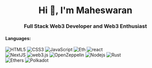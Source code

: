 
<h1 align="center">Hi 👋, I'm Maheswaran</h1>
<h3 align="center">Full Stack Web3 Developer and Web3 Enthusiast</h3>


#### Languages:
![HTML5](https://img.shields.io/badge/html5-%23E34F26.svg?style=for-the-badge&logo=html5&logoColor=white)
![CSS3](https://img.shields.io/badge/css3-%231572B6.svg?style=for-the-badge&logo=css3&logoColor=white) 
![JavaScript](https://img.shields.io/badge/javascript-%23323330.svg?style=for-the-badge&logo=javascript&logoColor=%23F7DF1E) 
![Eth](	https://img.shields.io/badge/Ethereum-3C3C3D?logo=ethereum&logoColor=fff&style=for-the-badge) 
![react](https://img.shields.io/badge/React-61DAFB.svg?style=for-the-badge&logo=React&logoColor=black) <br>
![NextJS](https://img.shields.io/badge/Next.js-000000.svg?style=for-the-badge&logo=nextdotjs&logoColor=white) 
![web3.js](https://img.shields.io/badge/Web3.js-F16822?logo=web3dotjs&logoColor=fff&style=for-the-badge) 
![OpenZeppelin](https://img.shields.io/badge/OpenZeppelin-4E5EE4?logo=openzeppelin&logoColor=fff&style=for-the-badge) 
![Nodejs](https://img.shields.io/badge/Node.js-5FA04E.svg?style=for-the-badge&logo=nodedotjs&logoColor=white) 
![Rust](https://img.shields.io/badge/Rust-000000.svg?style=for-the-badge&logo=Rust&logoColor=white) <br>
![Ethers](https://img.shields.io/badge/Ethers-2535A0.svg?style=for-the-badge&logo=Ethers&logoColor=white) 
![Polkadot](https://img.shields.io/badge/Polkadot-E6007A.svg?style=for-the-badge&logo=Polkadot&logoColor=white) 
